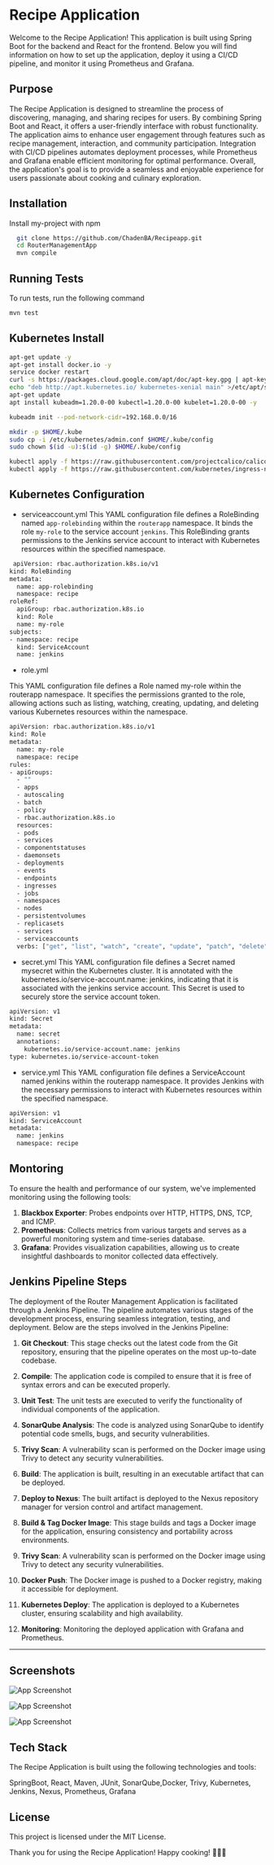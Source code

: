 
# Recipe Application 

Welcome to the Recipe Application! This application is built using Spring Boot for the backend and React for the frontend. Below you will find information on how to set up the application, deploy it using a CI/CD pipeline, and monitor it using Prometheus and Grafana.


## Purpose
The Recipe Application is designed to streamline the process of discovering, managing, and sharing recipes for users. By combining Spring Boot and React, it offers a user-friendly interface with robust functionality. The application aims to enhance user engagement through features such as recipe management, interaction, and community participation. Integration with CI/CD pipelines automates deployment processes, while Prometheus and Grafana enable efficient monitoring for optimal performance. Overall, the application's goal is to provide a seamless and enjoyable experience for users passionate about cooking and culinary exploration.
## Installation

Install my-project with npm

```bash
  git clone https://github.com/ChadenBA/Recipeapp.git
  cd RouterManagementApp
  mvn compile
```
    
## Running Tests

To run tests, run the following command

```bash
mvn test
```


## Kubernetes  Install 


```bash
apt-get update -y
apt-get install docker.io -y
service docker restart
curl -s https://packages.cloud.google.com/apt/doc/apt-key.gpg | apt-key add -
echo "deb http://apt.kubernetes.io/ kubernetes-xenial main" >/etc/apt/sources.list.d/kubernetes.list
apt-get update
apt install kubeadm=1.20.0-00 kubectl=1.20.0-00 kubelet=1.20.0-00 -y

kubeadm init --pod-network-cidr=192.168.0.0/16

mkdir -p $HOME/.kube
sudo cp -i /etc/kubernetes/admin.conf $HOME/.kube/config
sudo chown $(id -u):$(id -g) $HOME/.kube/config

kubectl apply -f https://raw.githubusercontent.com/projectcalico/calico/v3.25.1/manifests/calico.yaml
kubectl apply -f https://raw.githubusercontent.com/kubernetes/ingress-nginx/controller-v0.49.0/deploy/static/provider/baremetal/deploy.yaml
```

## Kubernetes Configuration

* serviceaccount.yml
This YAML configuration file defines a RoleBinding named `app-rolebinding` within the `routerapp` namespace. It binds the role `my-role` to the service account `jenkins`. This RoleBinding grants permissions to the Jenkins service account to interact with Kubernetes resources within the specified namespace.

```bash
 apiVersion: rbac.authorization.k8s.io/v1
kind: RoleBinding
metadata:
  name: app-rolebinding
  namespace: recipe
roleRef:
  apiGroup: rbac.authorization.k8s.io
  kind: Role
  name: my-role
subjects:
- namespace: recipe
  kind: ServiceAccount
  name: jenkins
```
* role.yml

This YAML configuration file defines a Role named my-role within the routerapp namespace. It specifies the permissions granted to the role, allowing actions such as listing, watching, creating, updating, and deleting various Kubernetes resources within the namespace.


```bash
apiVersion: rbac.authorization.k8s.io/v1
kind: Role
metadata:
  name: my-role
  namespace: recipe
rules:
- apiGroups:
  - ""
  - apps
  - autoscaling
  - batch
  - policy
  - rbac.authorization.k8s.io
  resources:
  - pods
  - services
  - componentstatuses
  - daemonsets
  - deployments
  - events
  - endpoints
  - ingresses
  - jobs
  - namespaces
  - nodes
  - persistentvolumes
  - replicasets
  - services
  - serviceaccounts
  verbs: ["get", "list", "watch", "create", "update", "patch", "delete"]

```
* secret.yml
This YAML configuration file defines a Secret named mysecret within the Kubernetes cluster. It is annotated with the kubernetes.io/service-account.name: jenkins, indicating that it is associated with the jenkins service account. This Secret is used to securely store the service account token.
```bash
apiVersion: v1
kind: Secret
metadata:
  name: secret
  annotations:
    kubernetes.io/service-account.name: jenkins
type: kubernetes.io/service-account-token
```

* service.yml
This YAML configuration file defines a ServiceAccount named jenkins within the routerapp namespace. It provides Jenkins with the necessary permissions to interact with Kubernetes resources within the specified namespace.
```bash
apiVersion: v1
kind: ServiceAccount
metadata:
  name: jenkins
  namespace: recipe

```
## Montoring

To ensure the health and performance of our system, we've implemented monitoring using the following tools:

1. **Blackbox Exporter**: Probes endpoints over HTTP, HTTPS, DNS, TCP, and ICMP.
2. **Prometheus**: Collects metrics from various targets and serves as a powerful monitoring system and time-series database.
3. **Grafana**: Provides visualization capabilities, allowing us to create insightful dashboards to monitor collected data effectively.

## Jenkins Pipeline Steps

The deployment of the Router Management Application is facilitated through a Jenkins Pipeline. The pipeline automates various stages of the development process, ensuring seamless integration, testing, and deployment. Below are the steps involved in the Jenkins Pipeline:

1. **Git Checkout**: This stage checks out the latest code from the Git repository, ensuring that the pipeline operates on the most up-to-date codebase.

2. **Compile**: The application code is compiled to ensure that it is free of syntax errors and can be executed properly.

3. **Unit Test**: The unit tests are executed to verify the functionality of individual components of the application.

4. **SonarQube Analysis**: The code is analyzed using SonarQube to identify potential code smells, bugs, and security vulnerabilities.

5. **Trivy Scan**: A vulnerability scan is performed on the Docker image using Trivy to detect any security vulnerabilities.

6. **Build**: The application is built, resulting in an executable artifact that can be deployed.

7. **Deploy to Nexus**: The built artifact is deployed to the Nexus repository manager for version control and artifact management.

8. **Build & Tag Docker Image**: This stage builds and tags a Docker image for the application, ensuring consistency and portability across environments.

9. **Trivy Scan**: A vulnerability scan is performed on the Docker image using Trivy to detect any security vulnerabilities.

10. **Docker Push**: The Docker image is pushed to a Docker registry, making it accessible for deployment.

11. **Kubernetes Deploy**: The application is deployed to a Kubernetes cluster, ensuring scalability and high availability.

1. **Monitoring**: Monitoring the deployed application with Grafana and Prometheus.
---

## Screenshots

![App Screenshot](https://res.cloudinary.com/drgzrvosx/image/upload/v1714170171/Screenshot_from_2024-04-26_23-22-08_p8rhpe.png)


![App Screenshot](https://res.cloudinary.com/drgzrvosx/image/upload/v1714170236/Screenshot_from_2024-04-26_23-23-45_rpedb5.png)


![App Screenshot](https://res.cloudinary.com/drgzrvosx/image/upload/v1714170194/Screenshot_from_2024-04-26_23-23-03_iadgig.png)

## Tech Stack

The Recipe Application is built using the following technologies and tools:

SpringBoot, React, Maven, JUnit, SonarQube,Docker, Trivy, Kubernetes, Jenkins, Nexus, Prometheus, Grafana 

## License

This project is licensed under the MIT License.

Thank you for using the Recipe Application! Happy cooking! 🍳🥗🍰
